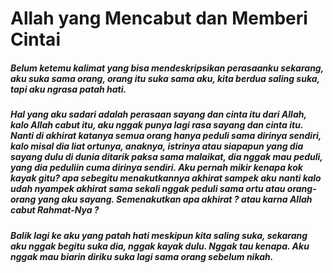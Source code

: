 # Allah yang Mencabut dan Memberi Cintai 

##### Belum ketemu kalimat yang bisa mendeskripsikan perasaanku sekarang, aku suka sama orang, orang itu suka sama aku, kita berdua saling suka, tapi aku ngrasa patah hati. 

##### Hal yang aku sadari adalah perasaan sayang dan cinta itu dari Allah, kalo Allah cabut itu, aku nggak punya lagi rasa sayang dan cinta itu. Nanti di akhirat katanya semua orang hanya peduli sama dirinya sendiri, kalo misal dia liat ortunya, anaknya, istrinya atau siapapun yang dia sayang dulu di dunia ditarik paksa sama malaikat, dia nggak mau peduli, yang dia peduliin cuma dirinya sendiri. Aku pernah mikir kenapa kok kayak gitu? apa sebegitu menakutkannya akhirat sampek aku nanti kalo udah nyampek akhirat sama sekali nggak peduli sama ortu atau orang-orang yang aku sayang. Semenakutkan apa akhirat ? atau karna Allah cabut Rahmat-Nya ?

##### Balik lagi ke aku yang patah hati meskipun kita saling suka, sekarang aku nggak begitu suka dia, nggak kayak dulu. Nggak tau kenapa. Aku nggak mau biarin diriku suka lagi sama orang sebelum nikah.
